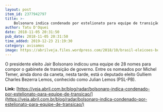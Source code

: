 ```yaml
---
layout: post
item_id: 2377942797
title: >-
    Bolsonaro indica condenado por estelionato para equipe de transição
author: Tatu D'Oquei
date: 2018-11-05 20:31:50
pub_date: 2018-11-05 20:31:50
time_added: 2019-12-23 21:19:30
category: avisamos
image: https://abrilveja.files.wordpress.com/2018/10/brasil-eleicoes-bolsonaro-20181028-009.jpg?quality=70&strip=info&w=680&h=453&crop=1
---
```


O presidente eleito Jair Bolsonaro indicou uma equipe de 28 nomes para compor o gabinete de transição de governo. Entre os nomeados por Michel Temer, ainda dono da caneta, nesta tarde, está o deputado eleito Gulliem Charles Bezerra Lemos, conhecido como Julian Lemos (PSL-PB).

**Link:** [https://veja.abril.com.br/blog/radar/bolsonaro-indica-condenado-por-estelionato-para-equipe-de-transicao/](https://veja.abril.com.br/blog/radar/bolsonaro-indica-condenado-por-estelionato-para-equipe-de-transicao/)

